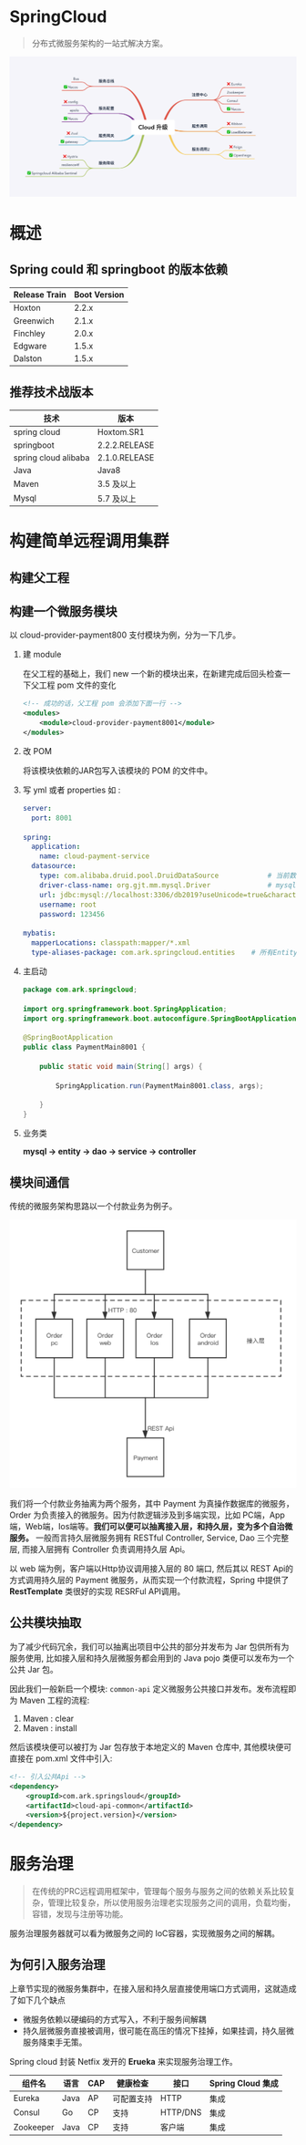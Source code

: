 # SpringCloud

> 分布式微服务架构的一站式解决方案。

<img src='image/micoservice-component.png'>

# 概述

## Spring could 和 springboot 的版本依赖

| Release Train | Boot Version |
| ------------- | ------------ |
| Hoxton        | 2.2.x        |
| Greenwich     | 2.1.x        |
| Finchley      | 2.0.x        |
| Edgware       | 1.5.x        |
| Dalston       | 1.5.x        |



## 推荐技术战版本

| 技术                 | 版本          |
| -------------------- | ------------- |
| spring cloud         | Hoxtom.SR1    |
| springboot           | 2.2.2.RELEASE |
| spring cloud alibaba | 2.1.0.RELEASE |
| Java                 | Java8         |
| Maven                | 3.5 及以上    |
| Mysql                | 5.7 及以上    |



# 构建简单远程调用集群

## 构建父工程



## 构建一个微服务模块 

以 cloud-provider-payment800 支付模块为例，分为一下几步。

1. 建 module

   在父工程的基础上，我们 new 一个新的模块出来，在新建完成后回头检查一下父工程 pom 文件的变化

   ~~~xml
   <!-- 成功的话，父工程 pom 会添加下面一行 -->
   <modules>
       <module>cloud-provider-payment8001</module>
   </modules>
   ~~~

2. 改 POM

   将该模块依赖的JAR包写入该模块的 POM 的文件中。

3. 写 yml 或者 properties 如 :

   ~~~yaml
   server:
     port: 8001
   
   spring:
     application:
       name: cloud-payment-service
     datasource:
       type: com.alibaba.druid.pool.DruidDataSource            # 当前数据源操作类型
       driver-class-name: org.gjt.mm.mysql.Driver              # mysql驱动包
       url: jdbc:mysql://localhost:3306/db2019?useUnicode=true&characterEncoding=utf-8&useSSL=false
       username: root
       password: 123456
   
   mybatis:
     mapperLocations: classpath:mapper/*.xml
     type-aliases-package: com.ark.springcloud.entities    # 所有Entity别名类所在包
   ~~~

4. 主启动

   ~~~java
   package com.ark.springcloud;
   
   import org.springframework.boot.SpringApplication;
   import org.springframework.boot.autoconfigure.SpringBootApplication;
   
   @SpringBootApplication
   public class PaymentMain8001 {
   
       public static void main(String[] args) {
   
           SpringApplication.run(PaymentMain8001.class, args);
   
       }
   }
   ~~~

5. 业务类

   **mysql -> entity -> dao -> service -> controller**



## 模块间通信

传统的微服务架构思路以一个付款业务为例子。

<img src='image/tranditional-ms.png' width="600px"/>

我们将一个付款业务抽离为两个服务，其中 Payment 为真操作数据库的微服务，Order 为负责接入的微服务。因为付款逻辑涉及到多端实现，比如 PC端，App端，Web端，Ios端等。**我们可以便可以抽离接入层，和持久层，变为多个自治微服务。** 一般而言持久层微服务拥有 RESTful Controller, Service, Dao 三个完整层, 而接入层拥有 Controller 负责调用持久层 Api。

以 web 端为例，客户端以Http协议调用接入层的 80 端口, 然后其以 REST Api的方式调用持久层的 Payment 微服务，从而实现一个付款流程，Spring 中提供了 **RestTemplate** 类很好的实现 RESRFul API调用。





## 公共模块抽取

为了减少代码冗余，我们可以抽离出项目中公共的部分并发布为 Jar 包供所有为服务使用, 比如接入层和持久层微服务都会用到的 Java pojo 类便可以发布为一个公共 Jar 包。

因此我们一般新启一个模块: `common-api` 定义微服务公共接口并发布。发布流程即为 Maven 工程的流程:

1. Maven : clear
2. Maven : install

然后该模块便可以被打为 Jar 包存放于本地定义的 Maven 仓库中, 其他模块便可直接在 pom.xml 文件中引入:

~~~xml
<!-- 引入公共Api -->
<dependency>
    <groupId>com.ark.springsloud</groupId>
    <artifactId>cloud-api-common</artifactId>
    <version>${project.version}</version>
</dependency>
~~~



# 服务治理

> 在传统的PRC远程调用框架中，管理每个服务与服务之间的依赖关系比较复杂，管理比较复杂，所以使用服务治理老实现服务之间的调用，负载均衡，容错，发现与注册等功能。

服务治理服务器就可以看为微服务之间的 IoC容器，实现微服务之间的解耦。

## 为何引入服务治理

上章节实现的微服务集群中，在接入层和持久层直接使用端口方式调用，这就造成了如下几个缺点

* 微服务依赖以硬编码的方式写入，不利于服务间解耦
* 持久层微服务直接被调用，很可能在高压的情况下挂掉，如果挂调，持久层微服务降束手无策。

Spring cloud 封装 Netfix 发开的 **Erueka** 来实现服务治理工作。



| 组件名    | 语言 | CAP  | 健康检查   | 接口     | Spring Cloud 集成 |
| --------- | ---- | ---- | ---------- | -------- | ----------------- |
| Eureka    | Java | AP   | 可配置支持 | HTTP     | 集成              |
| Consul    | Go   | CP   | 支持       | HTTP/DNS | 集成              |
| Zookeeper | Java | CP   | 支持       | 客户端   | 集成              |











































